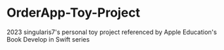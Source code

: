 # OrderApp-Toy-Project
2023 singularis7's personal toy project referenced by Apple Education's Book Develop in Swift series
